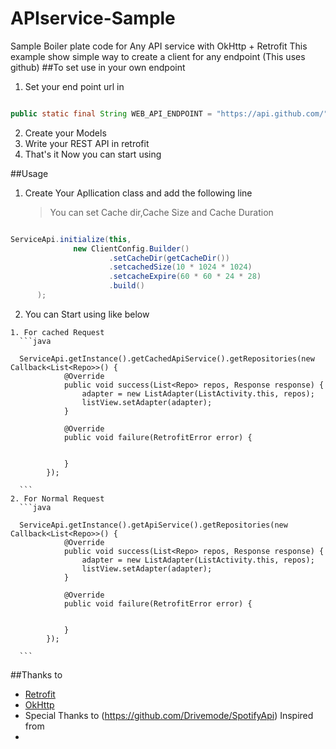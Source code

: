 # APIservice-Sample
Sample Boiler plate code for Any API service with OkHttp + Retrofit
This example show simple way to create a client for any endpoint (This uses github)
##To set use in your own endpoint 
  1.  Set your end point url in 
  ```java
  
  public static final String WEB_API_ENDPOINT = "https://api.github.com/"
  
  ```
  2. Create your Models 
  3. Write your REST API in retrofit
  4. That's it Now you can start using
  
##Usage
  1. Create Your Apllication class and add the following line
     >You can set Cache dir,Cache Size and Cache Duration
     
  ```java
  
  ServiceApi.initialize(this,
                new ClientConfig.Builder()
                        .setCacheDir(getCacheDir())
                        .setcachedSize(10 * 1024 * 1024)
                        .setcacheExpire(60 * 60 * 24 * 28)
                        .build()
        );
  
  ```
  2. You can Start using like below
  
    1. For cached Request
      ```java
      
      ServiceApi.getInstance().getCachedApiService().getRepositories(new Callback<List<Repo>>() {
                @Override
                public void success(List<Repo> repos, Response response) {
                    adapter = new ListAdapter(ListActivity.this, repos);
                    listView.setAdapter(adapter);
                }

                @Override
                public void failure(RetrofitError error) {
                    

                }
            });
      
      ```
    2. For Normal Request
      ```java
      
      ServiceApi.getInstance().getApiService().getRepositories(new Callback<List<Repo>>() {
                @Override
                public void success(List<Repo> repos, Response response) {
                    adapter = new ListAdapter(ListActivity.this, repos);
                    listView.setAdapter(adapter);
                }

                @Override
                public void failure(RetrofitError error) {
                    

                }
            });
      
      ```
      
##Thanks to 
* [Retrofit](http://square.github.io/retrofit/)
* [OkHttp](http://square.github.io/okhttp/)
* Special Thanks  to (https://github.com/Drivemode/SpotifyApi) Inspired from
* 

